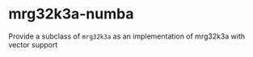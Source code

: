 # mrg32k3a-numba
Provide a subclass of ``mrg32k3a`` as an implementation of mrg32k3a with vector support
